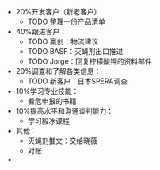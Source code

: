- 20%开发客户（新老客户）：
	- TODO 整理一份产品清单
- 40%跟进客户：
	- TODO 赢创：物流建议
	- TODO BASF：灭蝇剂出口推进
	- TODO Jorge：回复柠檬酸钾的资料邮件
- 20%调查和了解各类信息：
	- TODO 新客户：日本SPERA调查
- 10%学习专业技能：
	- 看危申报的书籍
- 10%提高水平和沟通谈判能力：
	- 学习毅冰课程
- 其他：
	- 灭蝇剂推文：交给晓薇
	- 对账
-
